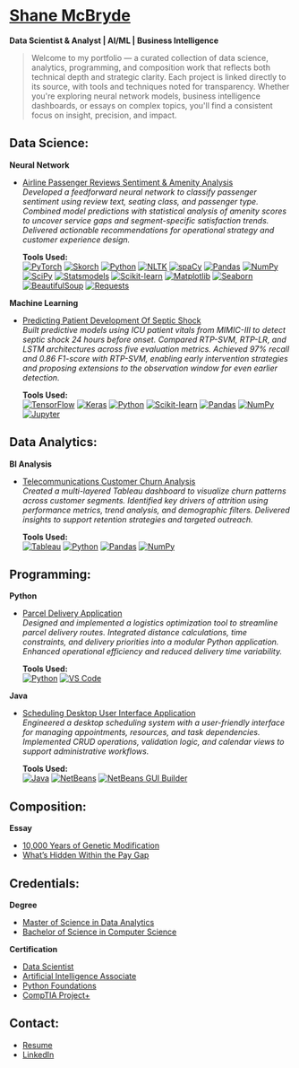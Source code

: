 # [Shane McBryde](https://github.com/shanemcbryde)  
**Data Scientist & Analyst | AI/ML | Business Intelligence**

> Welcome to my portfolio — a curated collection of data science, analytics, programming, and composition work that reflects both technical depth and strategic clarity. Each project is linked directly to its source, with tools and techniques noted for transparency. Whether you're exploring neural network models, business intelligence dashboards, or essays on complex topics, you'll find a consistent focus on insight, precision, and impact.

## Data Science:

**Neural Network**  
- [Airline Passenger Reviews Sentiment & Amenity Analysis](https://github.com/shanemcbryde/sentiment)  
  *Developed a feedforward neural network to classify passenger sentiment using review text, seating class, and passenger type. Combined model predictions with statistical analysis of amenity scores to uncover service gaps and segment-specific satisfaction trends. Delivered actionable recommendations for operational strategy and customer experience design.*  

  **Tools Used:**  
  [![PyTorch](https://img.shields.io/badge/PyTorch-Deep_Learning-EE4C2C?style=flat)](https://pytorch.org)
[![Skorch](https://img.shields.io/badge/Skorch-Model_Wrapper-blue?style=flat)](https://skorch.readthedocs.io/)
[![Python](https://img.shields.io/badge/Python-Programming_Language-3776AB?style=flat)](https://python.org)
[![NLTK](https://img.shields.io/badge/NLTK-Text_Processing-76B900?style=flat)](https://www.nltk.org)
[![spaCy](https://img.shields.io/badge/spaCy-NLP-09A3D5?style=flat)](https://spacy.io)
[![Pandas](https://img.shields.io/badge/Pandas-Data_Handling-150458?style=flat)](https://pandas.pydata.org)
[![NumPy](https://img.shields.io/badge/NumPy-Numerical_Computing-013243?style=flat)](https://numpy.org)
[![SciPy](https://img.shields.io/badge/SciPy-Statistical_Testing-blue?style=flat)](https://scipy.org)
[![Statsmodels](https://img.shields.io/badge/Statsmodels-Post_Hoc_Analysis-darkgreen?style=flat)](https://www.statsmodels.org)
[![Scikit-learn](https://img.shields.io/badge/Scikit--Learn-Metrics-F7931E?style=flat)](https://scikit-learn.org)
[![Matplotlib](https://img.shields.io/badge/Matplotlib-Visualization-11557C?style=flat)](https://matplotlib.org)
[![Seaborn](https://img.shields.io/badge/Seaborn-Statistical_Plots-76B900?style=flat)](https://seaborn.pydata.org)
[![BeautifulSoup](https://img.shields.io/badge/BeautifulSoup-Web_Scraping-8B008B?style=flat)](https://www.crummy.com/software/BeautifulSoup/)
[![Requests](https://img.shields.io/badge/Requests-HTTP_Client-20232A?style=flat)](https://docs.python-requests.org)



**Machine Learning**  
- [Predicting Patient Development Of Septic Shock](https://github.com/shanemcbryde/sepsisprediction)  
  *Built predictive models using ICU patient vitals from MIMIC-III to detect septic shock 24 hours before onset. Compared RTP-SVM, RTP-LR, and LSTM architectures across five evaluation metrics. Achieved 97% recall and 0.86 F1-score with RTP-SVM, enabling early intervention strategies and proposing extensions to the observation window for even earlier detection.*  

  **Tools Used:**  
  [![TensorFlow](https://img.shields.io/badge/TensorFlow-FF6F00?style=flat)](https://www.tensorflow.org/) [![Keras](https://img.shields.io/badge/Keras-Deep_Learning-red?style=flat)](https://keras.io/) [![Python](https://img.shields.io/badge/Python-3776AB?style=flat)](https://python.org) [![Scikit-learn](https://img.shields.io/badge/Scikit--Learn-Metrics-F7931E?style=flat)](https://scikit-learn.org) [![Pandas](https://img.shields.io/badge/Pandas-Data_Handling-150458?style=flat)](https://pandas.pydata.org) [![NumPy](https://img.shields.io/badge/NumPy-Numerical_Computing-013243?style=flat)](https://numpy.org) [![Jupyter](https://img.shields.io/badge/Jupyter-Notebook-F37626?style=flat)](https://jupyter.org)

## Data Analytics:

**BI Analysis**  
- [Telecommunications Customer Churn Analysis](https://github.com/shanemcbryde/tableau)  
  *Created a multi-layered Tableau dashboard to visualize churn patterns across customer segments. Identified key drivers of attrition using performance metrics, trend analysis, and demographic filters. Delivered insights to support retention strategies and targeted outreach.*  

  **Tools Used:**  
  [![Tableau](https://img.shields.io/badge/Tableau-Dashboard-E97627?style=flat)](https://www.tableau.com) [![Python](https://img.shields.io/badge/Python-3776AB?style=flat)](https://python.org) [![Pandas](https://img.shields.io/badge/Pandas-Data_Handling-150458?style=flat)](https://pandas.pydata.org) [![NumPy](https://img.shields.io/badge/NumPy-Numerical_Computing-013243?style=flat)](https://numpy.org)

## Programming:

**Python**  
- [Parcel Delivery Application](https://github.com/shanemcbryde/parcelservice.git)  
  *Designed and implemented a logistics optimization tool to streamline parcel delivery routes. Integrated distance calculations, time constraints, and delivery priorities into a modular Python application. Enhanced operational efficiency and reduced delivery time variability.*  

  **Tools Used:**  
  [![Python](https://img.shields.io/badge/Python-3776AB?style=flat)](https://python.org) [![VS Code](https://img.shields.io/badge/VS_Code-Editor-007ACC?style=flat)](https://code.visualstudio.com/)

**Java**  
- [Scheduling Desktop User Interface Application](https://github.com/shanemcbryde/schedulingsystem.git)  
  *Engineered a desktop scheduling system with a user-friendly interface for managing appointments, resources, and task dependencies. Implemented CRUD operations, validation logic, and calendar views to support administrative workflows.*  

  **Tools Used:**  
  [![Java](https://img.shields.io/badge/Java-007396?style=flat)](https://www.java.com) [![NetBeans](https://img.shields.io/badge/NetBeans-Editor-blue?style=flat)](https://netbeans.apache.org/) [![NetBeans GUI Builder](https://img.shields.io/badge/NetBeans-GUI_Builder-orange?style=flat)](https://netbeans.apache.org/features/java/gui.html)

## Composition:

**Essay**  
- [10,000 Years of Genetic Modification](https://github.com/shanemcbryde/composition/blob/main/gmo-essay.md)  
- [What’s Hidden Within the Pay Gap](https://github.com/shanemcbryde/composition/blob/main/paygap-essay.md)

## Credentials:

**Degree**  
- [Master of Science in Data Analytics](https://github.com/shanemcbryde/shanemcbryde/blob/main/Certifications/MS%20Data%20Analytics.pdf)  
- [Bachelor of Science in Computer Science](https://github.com/shanemcbryde/shanemcbryde/blob/main/Certifications/BS%20Computer%20Science.pdf)

**Certification**  
- [Data Scientist](https://github.com/shanemcbryde/shanemcbryde/blob/8c341e5effb786685c06dd8b67f452e4a3e48b70/Certifications/AI%20Academy/AI%20Academy%20Data%20Scientist%20Completion%20Certificate%20Spring%202022.pdf)  
- [Artificial Intelligence Associate](https://github.com/shanemcbryde/shanemcbryde/blob/8c341e5effb786685c06dd8b67f452e4a3e48b70/Certifications/AI%20Academy/AI%20Academy%20AI%20Associate%20Completion%20Certificate%20Fall%202022.pdf)  
- [Python Foundations](https://github.com/shanemcbryde/shanemcbryde/blob/main/Certifications/AI%20Academy/AI%20Academy%20Certificate%20of%20Completion%20-%20Foundations%20Course.pdf)  
- [CompTIA Project+](https://github.com/shanemcbryde/shanemcbryde/blob/8c341e5effb786685c06dd8b67f452e4a3e48b70/Certifications/Comptia/CompTIA%20Project+%20certificate.pdf)

## Contact:

- [Resume](https://github.com/shanemcbryde/shanemcbryde/blob/main/Shane%20McBryde%20-%20resume.pdf)  
- [LinkedIn](https://www.linkedin.com/in/shanekmcbryde/)
